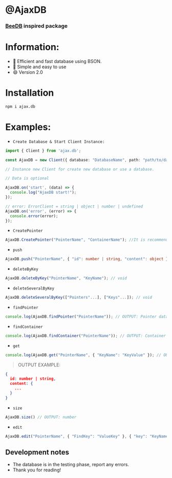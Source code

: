 # @AjaxDB
### [BeeDB](https://github.com/theMarzon/BeeDB) inspired package
# Information:
- :wrench: Efficient and fast database using BSON.
- :butterfly: Simple and easy to use
- :smile: Version 2.0

# Installation
```sh
npm i ajax.db
```

# Examples:
- `Create Database & Start Client Instance:`
```ts
import { Client } from 'ajax.db';

const AjaxDB = new Client({ database: "DatabaseName", path: "path/to/databases" });

// Instance new Client for create new database or use a database.

// Data is optional

AjaxDB.on('start', (data) => {
  console.log("AjaxDB start!");
});

// error: ErrorClient = string | object | number | undefined
AjaxDB.on('error', (error) => {
  console.error(error);  
});
```
- `CreatePointer`
```ts
AjaxDB.CreatePointer("PointerName", "ContainerName"); //It is recommended to put everything together
```
- `push`
```ts
AjaxDB.push("PointerName", { "id": number | string, "content": object }, AUTO_INCREMENT: boolean); // If AUTO_INCREMENT is true it is not necessary to declare the id, content is required 
```
- `deleteByKey`
```ts
AjaxDB.deleteByKey("PointerName", "KeyName"); // void
```
- `deleteSeveralByKey`
```ts
AjaxDB.deleteSeveralByKey(["Pointers"...], ["Keys"...]); // void
```
- `findPointer`
```ts
console.log(AjaxDB.findPointer("PointerName")); // OUTPUT: Pointer data
```
- `findContainer`
```ts
console.log(AjaxDB.findContainer("PointerName")); // OUTPUT: Container data
```
- `get`
```ts
console.log(AjaxDB.get("PointerName", { "KeyName": "KeyValue" }); // OUTPUT: object / complete container data

```
> OUTPUT EXAMPLE:
```json
{
  id: number | string,
  content: {
    ...
  }
}
```
- `size`
```ts
AjaxDB.size() // OUTPUT: number
```
- `edit`
```ts
AjaxDB.edit("PointerName", { "FindKey": "ValueKey" }, { "key": "KeyName", "value": "ValueForKey" }); // void
```

## Development notes
- The database is in the testing phase, report any errors.
- Thank you for reading!

